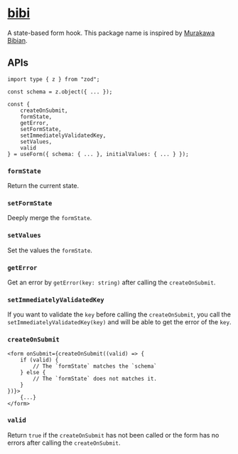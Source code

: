 # [bibi](https://www.npmjs.com/package/@mimorisuzuko/bibi)

A state-based form hook. This package name is inspired by [Murakawa Bibian](https://x.com/bibian_ct1203).

## APIs

```tsx
import type { z } from "zod";

const schema = z.object({ ... });

const {
	createOnSubmit,
	formState,
	getError,
	setFormState,
	setImmediatelyValidatedKey,
	setValues,
	valid
} = useForm({ schema: { ... }, initialValues: { ... } });
```

### `formState`

Return the current state.

### `setFormState`

Deeply merge the `formState`.

### `setValues`

Set the values the `formState`.

### `getError`

Get an error by `getError(key: string)` after calling the `createOnSubmit`.

### `setImmediatelyValidatedKey`

If you want to validate the `key` before calling the `createOnSubmit`, you call the `setImmediatelyValidatedKey(key)` and will be able to get the error of the `key`.

### `createOnSubmit`

```tsx
<form onSubmit={createOnSubmit((valid) => {
    if (valid) {
        // The `formState` matches the `schema`
    } else {
        // The `formState` does not matches it.
    }
})}>
    {...}
</form>
```

### `valid`

Return `true` if the `createOnSubmit` has not been called or the form has no errors after calling the `createOnSubmit`.
